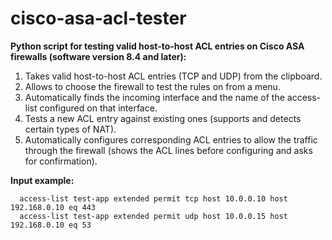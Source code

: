 # cisco-asa-acl-tester
**Python script for testing valid host-to-host ACL entries on Cisco ASA firewalls (software version 8.4 and later):**
  
  1) Takes valid host-to-host ACL entries (TCP and UDP) from the clipboard.
  2) Allows to choose the firewall to test the rules on from a menu.
  3) Automatically finds the incoming interface and the name of the access-list configured on that interface.
  4) Tests a new ACL entry against existing ones (supports and detects certain types of NAT).
  5) Automatically configures corresponding ACL entries to allow the traffic through the firewall
     (shows the ACL lines before configuring and asks for confirmation).


**Input example:**
```
  access-list test-app extended permit tcp host 10.0.0.10 host 192.168.0.10 eq 443
  access-list test-app extended permit udp host 10.0.0.15 host 192.168.0.10 eq 53
```
